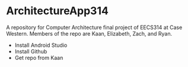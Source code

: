 # ArchitectureApp314
A repository for Computer Architecture final project of EECS314 at Case Western.  Members of the repo are Kaan, Elizabeth, Zach, and Ryan.

* Install Android Studio
* Install Github
* Get repo from Kaan
